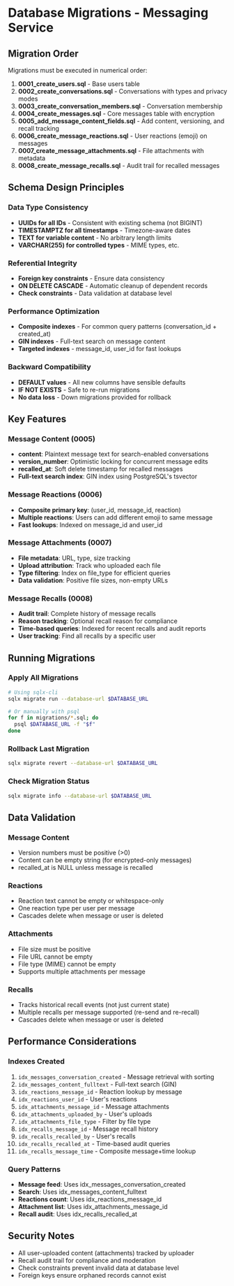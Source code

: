 # Database Migrations - Messaging Service

## Migration Order

Migrations must be executed in numerical order:

1. **0001_create_users.sql** - Base users table
2. **0002_create_conversations.sql** - Conversations with types and privacy modes
3. **0003_create_conversation_members.sql** - Conversation membership
4. **0004_create_messages.sql** - Core messages table with encryption
5. **0005_add_message_content_fields.sql** - Add content, versioning, and recall tracking
6. **0006_create_message_reactions.sql** - User reactions (emoji) on messages
7. **0007_create_message_attachments.sql** - File attachments with metadata
8. **0008_create_message_recalls.sql** - Audit trail for recalled messages

## Schema Design Principles

### Data Type Consistency
- **UUIDs for all IDs** - Consistent with existing schema (not BIGINT)
- **TIMESTAMPTZ for all timestamps** - Timezone-aware dates
- **TEXT for variable content** - No arbitrary length limits
- **VARCHAR(255) for controlled types** - MIME types, etc.

### Referential Integrity
- **Foreign key constraints** - Ensure data consistency
- **ON DELETE CASCADE** - Automatic cleanup of dependent records
- **Check constraints** - Data validation at database level

### Performance Optimization
- **Composite indexes** - For common query patterns (conversation_id + created_at)
- **GIN indexes** - Full-text search on message content
- **Targeted indexes** - message_id, user_id for fast lookups

### Backward Compatibility
- **DEFAULT values** - All new columns have sensible defaults
- **IF NOT EXISTS** - Safe to re-run migrations
- **No data loss** - Down migrations provided for rollback

## Key Features

### Message Content (0005)
- **content**: Plaintext message text for search-enabled conversations
- **version_number**: Optimistic locking for concurrent message edits
- **recalled_at**: Soft delete timestamp for recalled messages
- **Full-text search index**: GIN index using PostgreSQL's tsvector

### Message Reactions (0006)
- **Composite primary key**: (user_id, message_id, reaction)
- **Multiple reactions**: Users can add different emoji to same message
- **Fast lookups**: Indexed on message_id and user_id

### Message Attachments (0007)
- **File metadata**: URL, type, size tracking
- **Upload attribution**: Track who uploaded each file
- **Type filtering**: Index on file_type for efficient queries
- **Data validation**: Positive file sizes, non-empty URLs

### Message Recalls (0008)
- **Audit trail**: Complete history of message recalls
- **Reason tracking**: Optional recall reason for compliance
- **Time-based queries**: Indexed for recent recalls and audit reports
- **User tracking**: Find all recalls by a specific user

## Running Migrations

### Apply All Migrations
```bash
# Using sqlx-cli
sqlx migrate run --database-url $DATABASE_URL

# Or manually with psql
for f in migrations/*.sql; do
  psql $DATABASE_URL -f "$f"
done
```

### Rollback Last Migration
```bash
sqlx migrate revert --database-url $DATABASE_URL
```

### Check Migration Status
```bash
sqlx migrate info --database-url $DATABASE_URL
```

## Data Validation

### Message Content
- Version numbers must be positive (>0)
- Content can be empty string (for encrypted-only messages)
- recalled_at is NULL unless message is recalled

### Reactions
- Reaction text cannot be empty or whitespace-only
- One reaction type per user per message
- Cascades delete when message or user is deleted

### Attachments
- File size must be positive
- File URL cannot be empty
- File type (MIME) cannot be empty
- Supports multiple attachments per message

### Recalls
- Tracks historical recall events (not just current state)
- Multiple recalls per message supported (re-send and re-recall)
- Cascades delete when message or user is deleted

## Performance Considerations

### Indexes Created
1. `idx_messages_conversation_created` - Message retrieval with sorting
2. `idx_messages_content_fulltext` - Full-text search (GIN)
3. `idx_reactions_message_id` - Reaction lookup by message
4. `idx_reactions_user_id` - User's reactions
5. `idx_attachments_message_id` - Message attachments
6. `idx_attachments_uploaded_by` - User's uploads
7. `idx_attachments_file_type` - Filter by file type
8. `idx_recalls_message_id` - Message recall history
9. `idx_recalls_recalled_by` - User's recalls
10. `idx_recalls_recalled_at` - Time-based audit queries
11. `idx_recalls_message_time` - Composite message+time lookup

### Query Patterns
- **Message feed**: Uses idx_messages_conversation_created
- **Search**: Uses idx_messages_content_fulltext
- **Reactions count**: Uses idx_reactions_message_id
- **Attachment list**: Uses idx_attachments_message_id
- **Recall audit**: Uses idx_recalls_recalled_at

## Security Notes

- All user-uploaded content (attachments) tracked by uploader
- Recall audit trail for compliance and moderation
- Check constraints prevent invalid data at database level
- Foreign keys ensure orphaned records cannot exist
